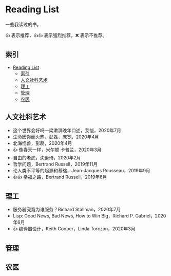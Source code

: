# Reading List

一些我读过的书。

:+1: 表示推荐，:+1::+1: 表示强烈推荐，:x: 表示不推荐。

## 索引

- [Reading List](#reading-list)
  - [索引](#索引)
  - [人文社科艺术](#人文社科艺术)
  - [理工](#理工)
  - [管理](#管理)
  - [农医](#农医)

## 人文社科艺术

- 这个世界会好吗—梁漱溟晚年口述，艾恺，2020年7月
- 生命因你而火热，彭磊，庞宽，2020年4月
- 北海怪兽，彭磊，2020年4月
- :+1: 像春天一样，米尔顿 卡普兰，2020年3月
- 自由的老虎，沈诞琦，2020年2月
- 哲学问题，Bertrand Russell，2019年11月
- 论人类不平等的起源和基础，Jean-Jacques Rousseau，2019年9月
- :+1::+1: 幸福之路，Bertrand Russell，2019年6月

## 理工

- 服务器究竟为谁服务？Richard Stallman，2020年7月
- Lisp: Good News, Bad News, How to Win Big，Richard P. Gabriel，2020年6月
- :+1: 编译器设计，Keith Cooper，Linda Torczon，2020年3月

## 管理

## 农医
